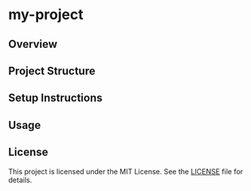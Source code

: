 # my-project

## Overview

## Project Structure

## Setup Instructions

## Usage

## License
This project is licensed under the MIT License. See the [LICENSE](LICENSE) file for details.
